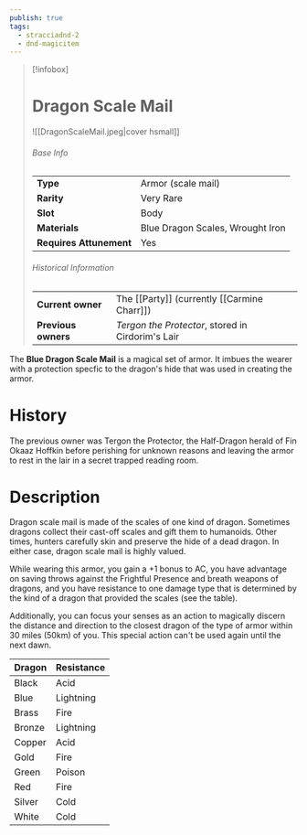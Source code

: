 ```yaml
---
publish: true
tags:
  - stracciadnd-2
  - dnd-magicitem
---
```


> [!infobox]  
> # Dragon Scale Mail
> ![[DragonScaleMail.jpeg|cover hsmall]]
> ###### Base Info
> | | |
> |---|---|
> | **Type** | Armor (scale mail) |
> | **Rarity** | Very Rare |
> | **Slot** | Body |
> | **Materials** | Blue Dragon Scales, Wrought Iron |
> | **Requires Attunement** | Yes |
> ###### Historical Information
> | | |
> |---|---|
> | **Current owner** | The [[Party]] (currently [[Carmine Charr]]) |
> | **Previous owners** | *Tergon the Protector*, stored in Cirdorim's Lair |

The **Blue Dragon Scale Mail** is a magical set of armor. It imbues the wearer with a protection specfic to the dragon's hide that was used in creating the armor.
# History
The previous owner was Tergon the Protector, the Half-Dragon herald of Fin Okaaz Hoffkin before perishing for unknown reasons and leaving the armor to rest in the lair in a secret trapped reading room.
# Description
Dragon scale mail is made of the scales of one kind of dragon. Sometimes dragons collect their cast-off scales and gift them to humanoids. Other times, hunters carefully skin and preserve the hide of a dead dragon. In either case, dragon scale mail is highly valued.

While wearing this armor, you gain a +1 bonus to AC, you have advantage on saving throws against the Frightful Presence and breath weapons of dragons, and you have resistance to one damage type that is determined by the kind of a dragon that provided the scales (see the table).

Additionally, you can focus your senses as an action to magically discern the distance and direction to the closest dragon of the type of armor within 30 miles (50km) of you. This special action can't be used again until the next dawn.

|Dragon|Resistance|
|---|---|
|Black|Acid|
|Blue|Lightning|
|Brass|Fire|
|Bronze|Lightning|
|Copper|Acid|
|Gold|Fire|
|Green|Poison|
|Red|Fire|
|Silver|Cold|
|White|Cold|
